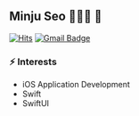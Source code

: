 ## Minju Seo 👩🏻‍💻 👋

[![Hits](https://hits.seeyoufarm.com/api/count/incr/badge.svg?url=https%3A%2F%2Fgithub.com%2FSEOMINJUUU%2Fhit-counter&count_bg=%23FF4A4A&title_bg=%23666565&icon=&icon_color=%23E7E7E7&title=hits&edge_flat=false)](https://hits.seeyoufarm.com)
[![Gmail Badge](https://img.shields.io/badge/Gmail-d14836?style=flat-square&logo=Gmail&logoColor=white&link=mailto:minju1307@gmail.com)](mailto:minju1307@gmail.com)


### ⚡  Interests 
- iOS Application Development
- Swift
- SwiftUI



<!-- <img src="https://user-images.githubusercontent.com/26273678/106936556-144c5400-6760-11eb-9642-10283560d842.png" width="500"> -->

<!--
[Minju's github stats](https://github-readme-stats.vercel.app/api?username=SEOMINJUUU&show_icons=true) 
-->


<!--
**SEOMINJUUU/SEOMINJUUU** is a ✨ _special_ ✨ repository because its `README.md` (this file) appears on your GitHub profile.

Here are some ideas to get you started:

- 🔭 I’m currently working on ...
- 🌱 I’m currently learning ...
- 👯 I’m looking to collaborate on ...
- 🤔 I’m looking for help with ...
- 💬 Ask me about ...
- 📫 How to reach me: ...
- 😄 Pronouns: ...
- ⚡ Fun fact: ...
-->
